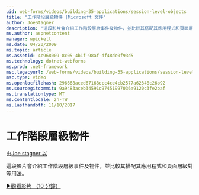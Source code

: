 ```yaml
---
uid: web-forms/videos/building-35-applications/session-level-objects
title: "工作階段層級物件 |Microsoft 文件"
author: JoeStagner
description: "這段影片會介紹工作階段層級事件及物件，並比較其搭配其應用程式和頁面層級對等用法。"
ms.author: aspnetcontent
manager: wpickett
ms.date: 04/20/2009
ms.topic: article
ms.assetid: 4c968009-8c05-4b1f-98af-df48dc0f93d5
ms.technology: dotnet-webforms
ms.prod: .net-framework
msc.legacyurl: /web-forms/videos/building-35-applications/session-level-objects
msc.type: video
ms.openlocfilehash: 296668aced67168ccc4ce4cb2577a62348c26b92
ms.sourcegitcommit: 9a9483aceb34591c97451997036a9120c3fe2baf
ms.translationtype: MT
ms.contentlocale: zh-TW
ms.lasthandoff: 11/10/2017
---
```

<a name="session-level-objects"></a>工作階段層級物件
====================
由[Joe stagner 以](https://github.com/JoeStagner)

這段影片會介紹工作階段層級事件及物件，並比較其搭配其應用程式和頁面層級對等用法。

[&#9654;觀看影片 （10 分鐘）](https://channel9.msdn.com/Blogs/ASP-NET-Site-Videos/session-level-objects)
